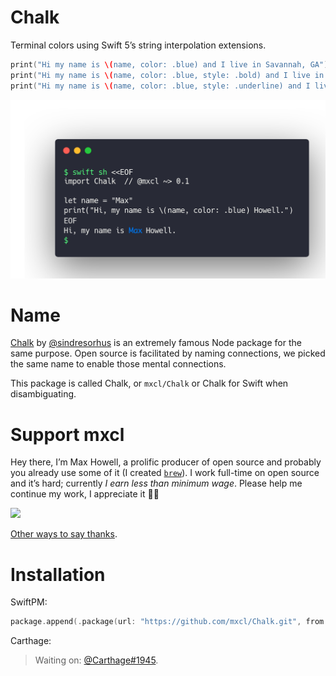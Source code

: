 # Chalk

Terminal colors using Swift 5’s string interpolation extensions.

```swift
print("Hi my name is \(name, color: .blue) and I live in Savannah, GA")
print("Hi my name is \(name, color: .blue, style: .bold) and I live in Atlanta, GA")
print("Hi my name is \(name, color: .blue, style: .underline) and I live on Mars")
```

<img src="Screenshot.png" width="583">

# Name

[Chalk] by [@sindresorhus] is an extremely famous Node package for the same
purpose. Open source is facilitated by naming connections, we picked the same
name to enable those mental connections.

This package is called Chalk, or `mxcl/Chalk` or Chalk for Swift when
disambiguating.

[@sindresorhus]: https://github.com/sindresorhus
[Chalk]: https://github.com/chalk/chalk

# Support mxcl

Hey there, I’m Max Howell, a prolific producer of open source and probably you
already use some of it (I created [`brew`]). I work full-time on open source and
it’s hard; currently *I earn less than minimum wage*. Please help me continue my
work, I appreciate it 🙏🏻

<a href="https://www.patreon.com/mxcl">
	<img src="https://c5.patreon.com/external/logo/become_a_patron_button@2x.png" width="160">
</a>

[Other ways to say thanks](http://mxcl.github.io/#donate).

[`brew`]: https://brew.sh

# Installation

SwiftPM:

```swift
package.append(.package(url: "https://github.com/mxcl/Chalk.git", from: "0.1.0"))
```

Carthage:

> Waiting on: [@Carthage#1945](https://github.com/Carthage/Carthage/pull/1945).
